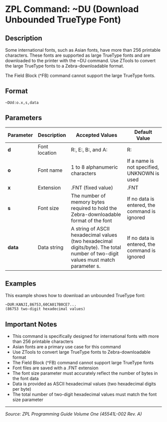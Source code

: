 # ZPL Command: ~DU (Download Unbounded TrueType Font)

## Description
Some international fonts, such as Asian fonts, have more than 256 printable characters. These fonts are supported as large TrueType fonts and are downloaded to the printer with the ~DU command. Use ZTools to convert the large TrueType fonts to a Zebra-downloadable format.

The Field Block (^FB) command cannot support the large TrueType fonts.

## Format
```
~DUd:o.x,s,data
```

## Parameters
| Parameter | Description | Accepted Values | Default Value |
|-----------|-------------|----------------|---------------|
| **d** | Font location | R:, E:, B:, and A: | R: |
| **o** | Font name | 1 to 8 alphanumeric characters | If a name is not specified, UNKNOWN is used |
| **x** | Extension | .FNT (fixed value) | .FNT |
| **s** | Font size | The number of memory bytes required to hold the Zebra-downloadable format of the font | If no data is entered, the command is ignored |
| **data** | Data string | A string of ASCII hexadecimal values (two hexadecimal digits/byte). The total number of two-digit values must match parameter s. | If no data is entered, the command is ignored |

## Examples
This example shows how to download an unbounded TrueType font:

```
~DUR:KANJI,86753,60CA017B0CE7...
(86753 two-digit hexadecimal values)
```

## Important Notes
- This command is specifically designed for international fonts with more than 256 printable characters
- Asian fonts are a primary use case for this command
- Use ZTools to convert large TrueType fonts to Zebra-downloadable format
- The Field Block (^FB) command cannot support large TrueType fonts
- Font files are saved with a .FNT extension
- The font size parameter must accurately reflect the number of bytes in the font data
- Data is provided as ASCII hexadecimal values (two hexadecimal digits per byte)
- The total number of two-digit hexadecimal values must match the font size parameter

---
*Source: ZPL Programming Guide Volume One (45541L-002 Rev. A)*